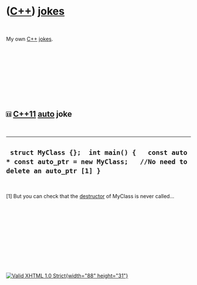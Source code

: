 



 

 

 

 

 

([C++](Cpp.htm)) [jokes](CppJokes.htm)
======================================

 

My own [C++](Cpp.htm) [jokes](CppJokes.htm).

 

 

 

 

 

![C++11](PicCpp11.png) [C++11](Cpp11.htm) [auto](CppAuto.htm) joke
------------------------------------------------------------------

 

  --------------------------------------------------------------------------------------------------------------------------
  ` struct MyClass {};  int main() {   const auto * const auto_ptr = new MyClass;   //No need to delete an auto_ptr [1] }`
  --------------------------------------------------------------------------------------------------------------------------

 

\[1\] But you can check that the [destructor](CppDestructor.htm) of
MyClass is never called...

 

 

 

 

 





 

[![Valid XHTML 1.0 Strict](valid-xhtml10.png){width="88"
height="31"}](http://validator.w3.org/check?uri=referer)
